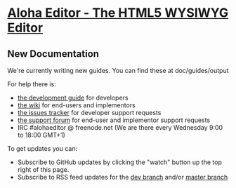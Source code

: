 # [Aloha Editor - The HTML5 WYSIWYG Editor](http://aloha-editor.org/)

## New Documentation

We're currently writing new guides. You can find these at doc/guides/output


For help there is:

- [the development guide](http://aloha-editor.org/wiki/Development_guide) for developers
- [the wiki](http://aloha-editor.org/wiki/Main_Page) for end-users and implementors
- [the issues tracker](https://github.com/alohaeditor/Aloha-Editor/issues) for developer support requests
- [the support forum](http://getsatisfaction.com/aloha_editor) for end-user and implementor support requests
- IRC #alohaeditor @ freenode.net (We are there every Wednesday 9:00 to 18:00 GMT+1)

To get updates you can:

- Subscribe to GitHub updates by clicking the "watch" button up the top right of this page.
- Subscribe to RSS feed updates for the [dev branch](https://github.com/alohaeditor/Aloha-Editor/commits/dev.atom) and/or [master branch](https://github.com/alohaeditor/Aloha-Editor/commits/master.atom)

